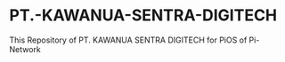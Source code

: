# PT.-KAWANUA-SENTRA-DIGITECH
This Repository of PT. KAWANUA SENTRA DIGITECH for PiOS of Pi-Network
